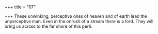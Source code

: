 +++
title = "07"

+++
These unwinking, perceptive ones of heaven and of earth lead the  unperceptive man.
Even in the onrush of a stream there is a ford. They will bring us across  to the far shore of this peril.